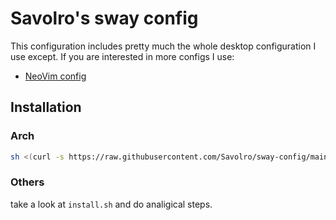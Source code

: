 # Savolro's sway config
This configuration includes pretty much the whole desktop configuration I use except. If you are
interested in more configs I use:
* [NeoVim config](https://github.com/Savolro/vim-config)

## Installation
### Arch
``` sh
sh <(curl -s https://raw.githubusercontent.com/Savolro/sway-config/main/install.sh)
```

### Others
take a look at `install.sh` and do analigical steps.
